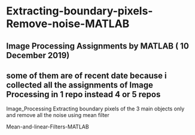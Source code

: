 # Extracting-boundary-pixels-Remove-noise-MATLAB

Image Processing Assignments by MATLAB ( 10 December 2019)
--------------------------------------------------------
some of them are of recent date because i collected all the assignments of Image Processing in 1 repo instead 4 or 5 repos
---------------------------------------------------------------------------------------------------------
Image_Processing Extracting boundary pixels of the 3 main objects only and remove all the noise using mean filter 

Mean-and-linear-Filters-MATLAB


